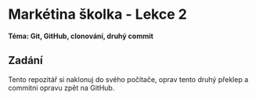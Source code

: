 # Markétina školka - Lekce 2
**Téma: Git, GitHub, clonování, druhý commit**

## Zadání
Tento repozitář si naklonuj do svého počítače, oprav tento druhý překlep a commitni opravu zpět na GitHub.

